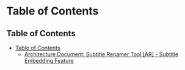 # Table of Contents

## Table of Contents

- [Table of Contents](#table-of-contents)
  - [Architecture Document: Subtitle Renamer Tool [AR] - Subtitle Embedding Feature](./architecture-document-subtitle-renamer-tool-ar-subtitle-embedding-feature.md)

